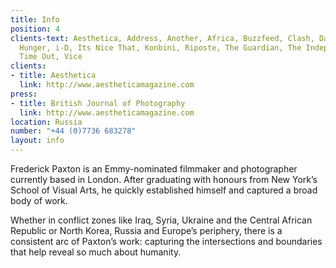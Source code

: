 ```yaml
---
title: Info
position: 4
clients-text: Aesthetica, Address, Another, Africa, Buzzfeed, Clash, Dazed, Huck,
  Hunger, i-D, Its Nice That, Konbini, Riposte, The Guardian, The Independent, Twin,
  Time Out, Vice
clients:
- title: Aesthetica
  link: http://www.aestheticamagazine.com
press:
- title: British Journal of Photography
  link: http://www.aestheticamagazine.com
location: Russia
number: "+44 (0)7736 683278"
layout: info
---
```


Frederick Paxton is an Emmy-nominated filmmaker and photographer currently based in London. After graduating with honours from New York’s School of Visual Arts, he quickly established himself and captured a broad body of work. 

Whether in conflict zones like Iraq, Syria, Ukraine and the Central African Republic or North Korea, Russia and Europe’s periphery, there is a consistent arc of Paxton’s work: capturing the intersections and boundaries that help reveal so much about humanity. 